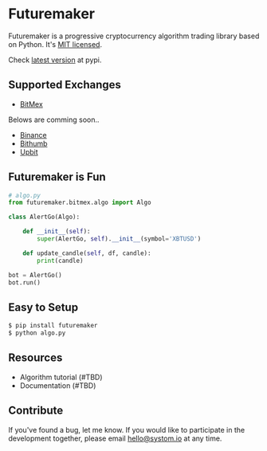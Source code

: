 # Futuremaker

Futuremaker is a progressive cryptocurrency algorithm trading library based on Python. It's [MIT licensed](https://opensource.org/licenses/MIT).

Check [latest version](https://pypi.org/project/futuremaker/) at pypi. 


## Supported Exchanges

* [BitMex](https://www.bitmex.com/)

Belows are comming soon..
* [Binance](https://www.binance.com/)
* [Bithumb](https://www.bithumb.com/)
* [Upbit](https://upbit.com/)

## Futuremaker is Fun

```python
# algo.py
from futuremaker.bitmex.algo import Algo

class AlertGo(Algo):

    def __init__(self):
        super(AlertGo, self).__init__(symbol='XBTUSD')

    def update_candle(self, df, candle):
        print(candle)

bot = AlertGo()
bot.run()
```

## Easy to Setup

```bash
$ pip install futuremaker
$ python algo.py
```
## Resources

* Algorithm tutorial (#TBD)
* Documentation (#TBD)

## Contribute
If you've found a bug, let me know. If you would like to participate in the development together, please email hello@systom.io at any time.

